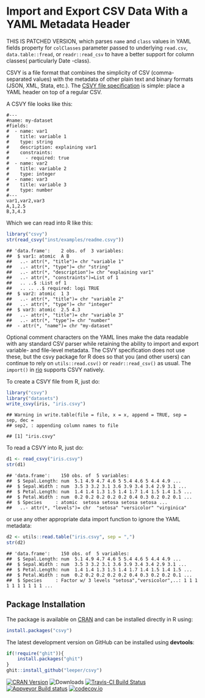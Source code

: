 # Import and Export CSV Data With a YAML Metadata Header #

THIS IS PATCHED VERSION, which parses `name` and `class` values in
YAML fields property for `colClasses` parameter passed to underlying
`read.csv`, `data.table::fread`, or `readr::read_csv` to have a better
support for column classes( particularly Date -class).


CSVY is a file format that combines the simplicity of CSV (comma-separated values) with the metadata of other plain text and binary formats (JSON, XML, Stata, etc.). The [CSVY file specification](http://csvy.org/) is simple: place a YAML header on top of a regular CSV. 

A CSVY file looks like this:

```
#---
#name: my-dataset
#fields:
#  - name: var1
#    title: variable 1
#    type: string
#    description: explaining var1
#    constraints:
#      - required: true
#  - name: var2
#    title: variable 2
#    type: integer
#  - name: var3
#    title: variable 3
#    type: number
#---
var1,var2,var3
A,1,2.5
B,3,4.3
```

Which we can read into R like this:



```r
library("csvy")
str(read_csvy("inst/examples/readme.csvy"))
```

```
## 'data.frame':	2 obs. of  3 variables:
##  $ var1: atomic  A B
##   ..- attr(*, "title")= chr "variable 1"
##   ..- attr(*, "type")= chr "string"
##   ..- attr(*, "description")= chr "explaining var1"
##   ..- attr(*, "constraints")=List of 1
##   .. ..$ :List of 1
##   .. .. ..$ required: logi TRUE
##  $ var2: atomic  1 3
##   ..- attr(*, "title")= chr "variable 2"
##   ..- attr(*, "type")= chr "integer"
##  $ var3: atomic  2.5 4.3
##   ..- attr(*, "title")= chr "variable 3"
##   ..- attr(*, "type")= chr "number"
##  - attr(*, "name")= chr "my-dataset"
```

Optional comment characters on the YAML lines make the data readable with any standard CSV parser while retaining the ability to import and export variable- and file-level metadata. The CSVY specification does not use these, but the csvy package for R does so that you (and other users) can continue to rely on `utils::read.csv()` or `readr::read_csv()` as usual. The `import()` in [rio](https://cran.r-project.org/package=rio) supports CSVY natively.

To create a CSVY file from R, just do:


```r
library("csvy")
library("datasets")
write_csvy(iris, "iris.csvy")
```

```
## Warning in write.table(file = file, x = x, append = TRUE, sep = sep, dec =
## sep2, : appending column names to file
```

```
## [1] "iris.csvy"
```

To read a CSVY into R, just do:


```r
d1 <- read_csvy("iris.csvy")
str(d1)
```

```
## 'data.frame':	150 obs. of  5 variables:
##  $ Sepal.Length: num  5.1 4.9 4.7 4.6 5 5.4 4.6 5 4.4 4.9 ...
##  $ Sepal.Width : num  3.5 3 3.2 3.1 3.6 3.9 3.4 3.4 2.9 3.1 ...
##  $ Petal.Length: num  1.4 1.4 1.3 1.5 1.4 1.7 1.4 1.5 1.4 1.5 ...
##  $ Petal.Width : num  0.2 0.2 0.2 0.2 0.2 0.4 0.3 0.2 0.2 0.1 ...
##  $ Species     : atomic  setosa setosa setosa setosa ...
##   ..- attr(*, "levels")= chr  "setosa" "versicolor" "virginica"
```

or use any other appropriate data import function to ignore the YAML metadata:


```r
d2 <- utils::read.table("iris.csvy", sep = ",")
str(d2)
```

```
## 'data.frame':	150 obs. of  5 variables:
##  $ Sepal.Length: num  5.1 4.9 4.7 4.6 5 5.4 4.6 5 4.4 4.9 ...
##  $ Sepal.Width : num  3.5 3 3.2 3.1 3.6 3.9 3.4 3.4 2.9 3.1 ...
##  $ Petal.Length: num  1.4 1.4 1.3 1.5 1.4 1.7 1.4 1.5 1.4 1.5 ...
##  $ Petal.Width : num  0.2 0.2 0.2 0.2 0.2 0.4 0.3 0.2 0.2 0.1 ...
##  $ Species     : Factor w/ 3 levels "setosa","versicolor",..: 1 1 1 1 1 1 1 1 1 1 ...
```



## Package Installation ##

The package is available on [CRAN](https://cran.r-project.org/package=csvy) and can be installed directly in R using:

```R
install.packages("csvy")
```

The latest development version on GitHub can be installed using **devtools**:

```R
if(!require("ghit")){
    install.packages("ghit")
}
ghit::install_github("leeper/csvy")
```

[![CRAN Version](http://www.r-pkg.org/badges/version/csvy)](https://cran.r-project.org/package=csvy)
![Downloads](http://cranlogs.r-pkg.org/badges/csvy)
[![Travis-CI Build Status](https://travis-ci.org/leeper/csvy.png?branch=master)](https://travis-ci.org/leeper/csvy)
[![Appveyor Build status](https://ci.appveyor.com/api/projects/status/sgttgdfcql63578u?svg=true)](https://ci.appveyor.com/project/leeper/csvy)
[![codecov.io](http://codecov.io/github/leeper/csvy/coverage.svg?branch=master)](http://codecov.io/github/leeper/csvy?branch=master)

